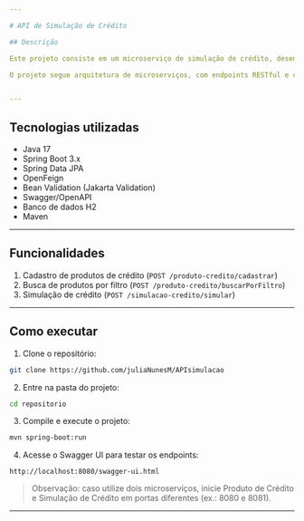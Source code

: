 ```yaml
---

# API de Simulação de Crédito

## Descrição

Este projeto consiste em um microserviço de simulação de crédito, desenvolvido em Spring Boot, que permite cadastrar produtos de crédito e realizar simulações financeiras com base no valor solicitado e no número de meses.

O projeto segue arquitetura de microserviços, com endpoints RESTful e comunicação entre serviços via OpenFeign. A documentação é feita com Swagger/OpenAPI.


---
```


## Tecnologias utilizadas

- Java 17
- Spring Boot 3.x
- Spring Data JPA
- OpenFeign
- Bean Validation (Jakarta Validation)
- Swagger/OpenAPI
- Banco de dados H2
- Maven

---

## Funcionalidades

1. Cadastro de produtos de crédito (`POST /produto-credito/cadastrar`)
2. Busca de produtos por filtro (`POST /produto-credito/buscarPorFiltro`)
3. Simulação de crédito (`POST /simulacao-credito/simular`)

---

## Como executar

1. Clone o repositório:

```bash
git clone https://github.com/juliaNunesM/APIsimulacao
```

2. Entre na pasta do projeto:

```bash
cd repositorio
```

3. Compile e execute o projeto:

```bash
mvn spring-boot:run
```

4. Acesse o Swagger UI para testar os endpoints:

```
http://localhost:8080/swagger-ui.html
```

> Observação: caso utilize dois microserviços, inicie Produto de Crédito e Simulação de Crédito em portas diferentes (ex.: 8080 e 8081).

---
